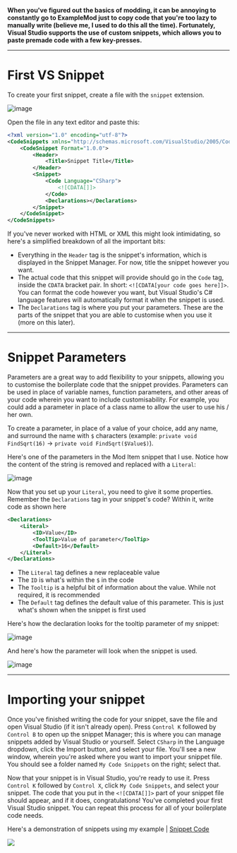 **When you've figured out the basics of modding, it can be annoying to constantly go to ExampleMod just to copy code that you're too lazy to manually write (believe me, I used to do this all the time). Fortunately, Visual Studio supports the use of custom snippets, which allows you to paste premade code with a few key-presses.**

***

# First VS Snippet
To create your first snippet, create a file with the `snippet` extension.

![image](https://user-images.githubusercontent.com/68346263/156292238-8e6b0c53-d83f-4128-813c-adf346191dc7.png)

Open the file in any text editor and paste this:
```xml
<?xml version="1.0" encoding="utf-8"?>
<CodeSnippets xmlns="http://schemas.microsoft.com/VisualStudio/2005/CodeSnippet">
    <CodeSnippet Format="1.0.0">
        <Header>
            <Title>Snippet Title</Title>
        </Header>
        <Snippet>
            <Code Language="CSharp">
                <![CDATA[]]>
            </Code>
            <Declarations></Declarations>
        </Snippet>
    </CodeSnippet>
</CodeSnippets>
```

If you've never worked with HTML or XML this might look intimidating, so here's a simplified breakdown of all the important bits:
- Everything in the `Header` tag is the snippet's information, which is displayed in the Snippet Manager. For now, title the snippet however you want.
- The actual code that this snippet will provide should go in the `Code` tag, inside the `CDATA` bracket pair. In short: `<![CDATA[your code goes here]]>`. You can format the code however you want, but Visual Studio's C# language features will automatically format it when the snippet is used.
- The `Declarations` tag is where you put your parameters. These are the parts of the snippet that you are able to customise when you use it (more on this later).

***

# Snippet Parameters
Parameters are a great way to add flexibility to your snippets, allowing you to customise the boilerplate code that the snippet provides. Parameters can be used in place of variable names, function parameters, and other areas of your code wherein you want to include customisability. For example, you could add a parameter in place of a class name to allow the user to use his / her own.

To create a parameter, in place of a value of your choice, add any name, and surround the name with `$` characters (example: `private void FindSqrt(16)` → `private void FindSqrt($Value$)`).

Here's one of the parameters in the Mod Item snippet that I use. Notice how the content of the string is removed and replaced with a `Literal`:

![image](https://user-images.githubusercontent.com/68346263/156295293-0e317d1c-aecd-4924-a848-0fe9183c6874.png)

Now that you set up your `Literal`, you need to give it some properties. Remember the `Declarations` tag in your snippet's code? Within it, write code as shown here
```xml
<Declarations>
    <Literal>
        <ID>Value</ID>
        <ToolTip>Value of parameter</ToolTip>
        <Default>16</Default>
    </Literal>
</Declarations>
```

- The `Literal` tag defines a new replaceable value
- The `ID` is what's within the `$` in the code
- The `Tooltip` is a helpful bit of information about the value. While not required, it is recommended
- The `Default` tag defines the default value of this parameter. This is just what's shown when the snippet is first used

Here's how the declaration looks for the tooltip parameter of my snippet:

![image](https://user-images.githubusercontent.com/68346263/156295774-0ba8ce9f-9fca-469c-9de3-99ee9f327e46.png)

And here's how the parameter will look when the snippet is used.

![image](https://user-images.githubusercontent.com/68346263/156295840-03f66ffb-d586-41a6-b19e-25e7bef3436d.png)

***

# Importing your snippet

Once you've finished writing the code for your snippet, save the file and open Visual Studio (if it isn't already open). Press `Control K` followed by `Control B` to open up the snippet Manager; this is where you can manage snippets added by Visual Studio or yourself. Select `CSharp` in the Language dropdown, click the Import button, and select your file. You'll see a new window, wherein you're asked where you want to import your snippet file. You should see a folder named `My Code Snippets` on the right; select that.

Now that your snippet is in Visual Studio, you're ready to use it. Press `Control K` followed by `Control X`, click `My Code Snippets`, and select your snippet. The code that you put in the `<![CDATA[]]>` part of your snippet file should appear, and if it does, congratulations! You've completed your first Visual Studio snippet. You can repeat this process for all of your boilerplate code needs.

Here's a demonstration of snippets using my example | [Snippet Code](https://gist.github.com/JustReq/8c09aa22768f958333d15a089529d465)

![](https://cdn.discordapp.com/attachments/886315368027676702/948421370331689030/SnippetsShowcase.gif?size=4096)